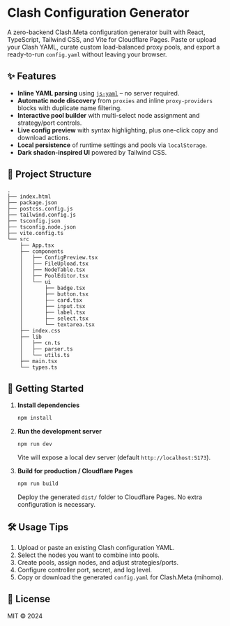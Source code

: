 # Clash Configuration Generator

A zero-backend Clash.Meta configuration generator built with React, TypeScript, Tailwind CSS, and Vite for Cloudflare Pages. Paste or upload your Clash YAML, curate custom load-balanced proxy pools, and export a ready-to-run `config.yaml` without leaving your browser.

## ✨ Features

- **Inline YAML parsing** using [`js-yaml`](https://github.com/nodeca/js-yaml) – no server required.
- **Automatic node discovery** from `proxies` and inline `proxy-providers` blocks with duplicate name filtering.
- **Interactive pool builder** with multi-select node assignment and strategy/port controls.
- **Live config preview** with syntax highlighting, plus one-click copy and download actions.
- **Local persistence** of runtime settings and pools via `localStorage`.
- **Dark shadcn-inspired UI** powered by Tailwind CSS.

## 🧱 Project Structure

```
.
├── index.html
├── package.json
├── postcss.config.js
├── tailwind.config.js
├── tsconfig.json
├── tsconfig.node.json
├── vite.config.ts
└── src
    ├── App.tsx
    ├── components
    │   ├── ConfigPreview.tsx
    │   ├── FileUpload.tsx
    │   ├── NodeTable.tsx
    │   ├── PoolEditor.tsx
    │   └── ui
    │       ├── badge.tsx
    │       ├── button.tsx
    │       ├── card.tsx
    │       ├── input.tsx
    │       ├── label.tsx
    │       ├── select.tsx
    │       └── textarea.tsx
    ├── index.css
    ├── lib
    │   ├── cn.ts
    │   ├── parser.ts
    │   └── utils.ts
    ├── main.tsx
    └── types.ts
```

## 🚀 Getting Started

1. **Install dependencies**

   ```bash
   npm install
   ```

2. **Run the development server**

   ```bash
   npm run dev
   ```

   Vite will expose a local dev server (default `http://localhost:5173`).

3. **Build for production / Cloudflare Pages**

   ```bash
   npm run build
   ```

   Deploy the generated `dist/` folder to Cloudflare Pages. No extra configuration is necessary.

## 🛠️ Usage Tips

1. Upload or paste an existing Clash configuration YAML.
2. Select the nodes you want to combine into pools.
3. Create pools, assign nodes, and adjust strategies/ports.
4. Configure controller port, secret, and log level.
5. Copy or download the generated `config.yaml` for Clash.Meta (mihomo).

## 📄 License

MIT © 2024
